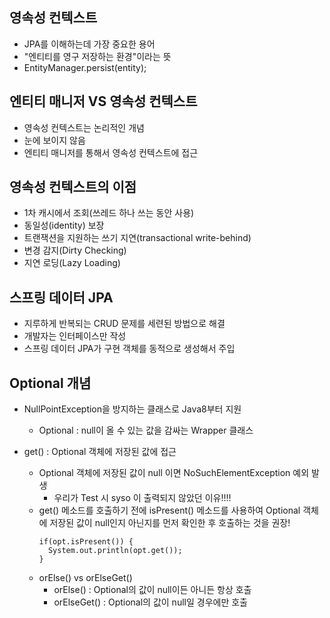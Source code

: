 ## 영속성 컨텍스트
- JPA를 이해하는데 가장 중요한 용어
- "엔티티를 영구 저장하는 환경"이라는 뜻
- EntityManager.persist(entity);

## 엔티티 매니저 VS 영속성 컨텍스트
- 영속성 컨텍스트는 논리적인 개념
- 눈에 보이지 않음
- 엔티티 매니저를 통해서 영속성 컨텍스트에 접근

## 영속성 컨텍스트의 이점
- 1차 캐시에서 조회(쓰레드 하나 쓰는 동안 사용)
- 동일성(identity) 보장
- 트랜잭션을 지원하는 쓰기 지연(transactional write-behind)
- 변경 감지(Dirty Checking)
- 지연 로딩(Lazy Loading)

## 스프링 데이터 JPA
- 지루하게 반복되는 CRUD 문제를 세련된 방법으로 해결
- 개발자는 인터페이스만 작성
- 스프링 데이터 JPA가 구현 객체를 동적으로 생성해서 주입

## Optional 개념
- NullPointException을 방지하는 클래스로 Java8부터 지원
  - Optional<T> : null이 올 수 있는 값을 감싸는 Wrapper 클래스
  
- get() : Optional 객체에 저장된 값에 접근
  - Optional 객체에 저장된 값이 null 이면 NoSuchElementException 예외 발생
    - 우리가 Test 시 syso 이 출력되지 않았던 이유!!!!
  -  get() 메소드를 호출하기 전에 isPresent() 메소드를 사용하여 Optional 객체에 저장된 값이 null인지 아닌지를 먼저 확인한 후 호출하는 것을 권장!
      ```
      if(opt.isPresent()) {
        System.out.println(opt.get());
      }
      ```
  - orElse() vs orElseGet()
    - orElse() : Optional의 값이 null이든 아니든 항상 호출
    - orElseGet() : Optional의 값이 null일 경우에만 호출

